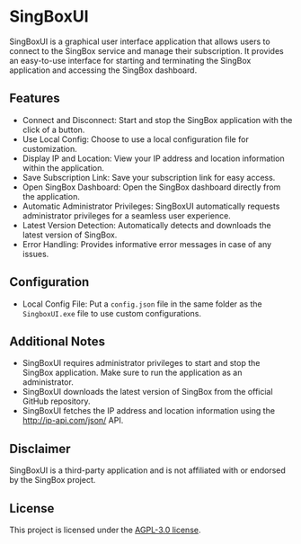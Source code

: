 # SingBoxUI

SingBoxUI is a graphical user interface application that allows users to connect to the SingBox service and manage their subscription. It provides an easy-to-use interface for starting and terminating the SingBox application and accessing the SingBox dashboard.

## Features

- Connect and Disconnect: Start and stop the SingBox application with the click of a button.
- Use Local Config: Choose to use a local configuration file for customization.
- Display IP and Location: View your IP address and location information within the application.
- Save Subscription Link: Save your subscription link for easy access.
- Open SingBox Dashboard: Open the SingBox dashboard directly from the application.
- Automatic Administrator Privileges: SingBoxUI automatically requests administrator privileges for a seamless user experience.
- Latest Version Detection: Automatically detects and downloads the latest version of SingBox.
- Error Handling: Provides informative error messages in case of any issues.



## Configuration

- Local Config File: Put a `config.json` file in the same folder as the `SingboxUI.exe` file to use custom configurations.

## Additional Notes

- SingBoxUI requires administrator privileges to start and stop the SingBox application. Make sure to run the application as an administrator.
- SingBoxUI downloads the latest version of SingBox from the official GitHub repository.
- SingBoxUI fetches the IP address and location information using the http://ip-api.com/json/ API.

## Disclaimer

SingBoxUI is a third-party application and is not affiliated with or endorsed by the SingBox project.

## License

This project is licensed under the [AGPL-3.0 license](LICENSE).
